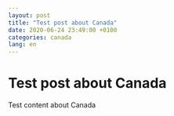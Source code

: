 ```yaml
---
layout: post
title: "Test post about Canada"
date: 2020-06-24 23:49:00 +0100
categories: canada
lang: en
---
```


# Test post about Canada
Test content about Canada
